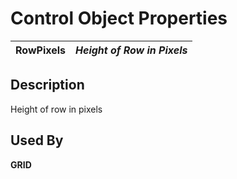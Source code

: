 # Control Object Properties

**RowPixels** |  **_Height of Row in Pixels_**  
---|---  
  
## Description

Height of row in pixels

## Used By

**GRID**
